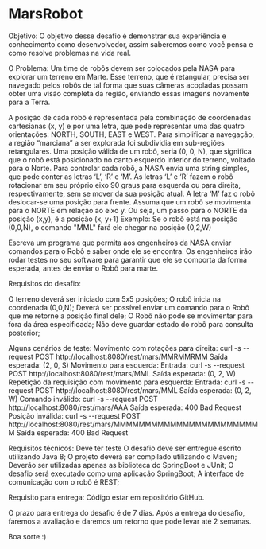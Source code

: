 # MarsRobot
Objetivo:
O objetivo desse desafio é demonstrar sua experiência e conhecimento como desenvolvedor, assim saberemos como você pensa e como resolve problemas na vida real.

O Problema:
Um time de robôs devem ser colocados pela NASA para explorar um terreno em Marte.
Esse terreno, que é retangular, precisa ser navegado pelos robôs de tal forma que suas câmeras acopladas possam obter uma visão completa da região, enviando essas imagens novamente para a Terra.

A posição de cada robô é representada pela combinação de coordenadas cartesianas (x, y) e por uma letra, que pode representar uma das quatro orientações: NORTH, SOUTH, EAST e WEST. Para simplificar a navegação, a região “marciana” a ser explorada foi subdividia em sub-regiões retangulares.
Uma posição válida de um robô, seria (0, 0, N), que significa que o robô está posicionado no canto esquerdo inferior do terreno, voltado para o Norte.
Para controlar cada robô, a NASA envia uma string simples, que pode conter as letras ‘L’, ‘R’ e ‘M’. As letras ‘L’ e ‘R’ fazem o robô rotacionar em seu próprio eixo 90 graus para esquerda ou para direita, respectivamente, sem se mover da sua posição atual. A letra ‘M’ faz o robô deslocar-se uma posição para frente.
Assuma que um robô se movimenta para o NORTE em relação ao eixo y. Ou seja, um passo para o NORTE da posição (x,y), é a posição (x, y+1)
Exemplo: Se o robô está na posição (0,0,N), o comando "MML" fará ele chegar na posição (0,2,W)

Escreva um programa que permita aos engenheiros da NASA enviar comandos para o Robô e saber onde ele se encontra. Os engenheiros irão rodar testes no seu software para garantir que ele se comporta da forma esperada, antes de enviar o Robô para marte.

Requisitos do desafio:

O terreno deverá ser iniciado com 5x5 posições;
O robô inicia na coordenada (0,0,N);
Deverá ser possível enviar um comando para o Robô que me retorne a posição final dele;
O Robô não pode se movimentar para fora da área especificada;
Não deve guardar estado do robô para consulta posterior;

Alguns cenários de teste:
Movimento com rotações para direita:
curl -s --request POST http://localhost:8080/rest/mars/MMRMMRMM
Saída esperada: (2, 0, S)
Movimento para esquerda:
Entrada: curl -s --request POST http://localhost:8080/rest/mars/MML
Saída esperada: (0, 2, W)
Repetição da requisição com movimento para esquerda:
Entrada: curl -s --request POST http://localhost:8080/rest/mars/MML
Saída esperada: (0, 2, W)
Comando inválido:
curl -s --request POST http://localhost:8080/rest/mars/AAA
Saída esperada: 400 Bad Request
Posição inválida:
curl -s --request POST http://localhost:8080/rest/mars/MMMMMMMMMMMMMMMMMMMMMMMM
Saída esperada: 400 Bad Request

Requisitos técnicos:
Deve ter teste
O desafio deve ser entregue escrito utilizando Java 8;
O projeto deverá ser compilado utilizando o Maven;
Deverão ser utilizadas apenas as biblioteca do SpringBoot e JUnit;
O desafio será executado como uma aplicação SpringBoot;
A interface de comunicação com o robô é REST;


Requisito para entrega: Código estar em repositório GitHub.

O prazo para entrega do desafio é de 7 dias.
Após a entrega do desafio, faremos a avaliação e daremos um retorno que pode levar até 2 semanas.

Boa sorte :)
